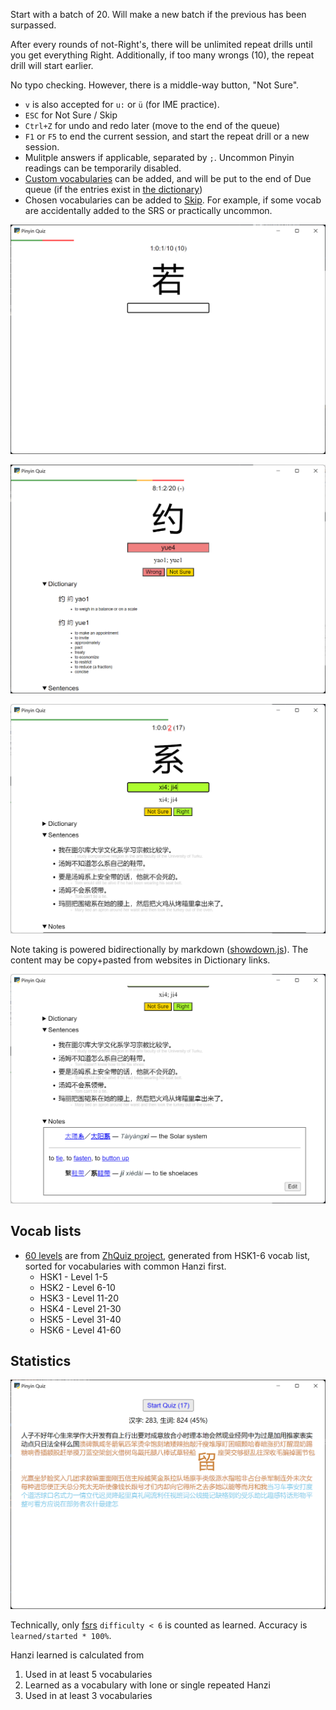 Start with a batch of 20. Will make a new batch if the previous has been surpassed.

After every rounds of not-Right's, there will be unlimited repeat drills until you get everything Right. Additionally, if too many wrongs (10), the repeat drill will start earlier.

No typo checking. However, there is a middle-way button, "Not Sure".

- `v` is also accepted for `u:` or `ü` (for IME practice).
- `ESC` for Not Sure / Skip
- `Ctrl+Z` for undo and redo later (move to the end of the queue)
- `F1` or `F5` to end the current session, and start the repeat drill or a new session.
- Mulitple answers if applicable, separated by `;`. Uncommon Pinyin readings can be temporarily disabled.
- [Custom vocabularies](/user/vocab/) can be added, and will be put to the end of Due queue (if the entries exist in [the dictionary](https://www.mdbg.net/chinese/dictionary))
- Chosen vocabularies can be added to [Skip](/user/skip/). For example, if some vocab are accidentally added to the SRS or practically uncommon.

![Due Quiz](_README/due.png)

![New Quiz](_README/new.png)

![Repeat Quiz](_README/repeat.png)

Note taking is powered bidirectionally by markdown ([showdown.js](https://showdownjs.com/)). The content may be copy+pasted from websites in Dictionary links.

![Notes](_README/notes.png)

## Vocab lists

- [60 levels](/assets/zhquiz-level/) are from [ZhQuiz project](https://github.com/zhquiz/level/blob/master/_data/generated/vocab.yaml), generated from HSK1-6 vocab list, sorted for vocabularies with common Hanzi first.
  - HSK1 - Level 1-5
  - HSK2 - Level 6-10
  - HSK3 - Level 11-20
  - HSK4 - Level 21-30
  - HSK5 - Level 31-40
  - HSK6 - Level 41-60

## Statistics

![Stats](_README/stats.png)

Technically, only [fsrs](https://pypi.org/project/fsrs/) `difficulty < 6` is counted as learned. Accuracy is `learned/started * 100%`.

Hanzi learned is calculated from

1. Used in at least 5 vocabularies
2. Learned as a vocabulary with lone or single repeated Hanzi
3. Used in at least 3 vocabularies
